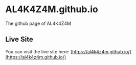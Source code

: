 # AL4K4Z4M.github.io
The github page of AL4K4Z4M

## Live Site

You can visit the live site here: [https://al4k4z4m.github.io/](https://al4k4z4m.github.io/)
